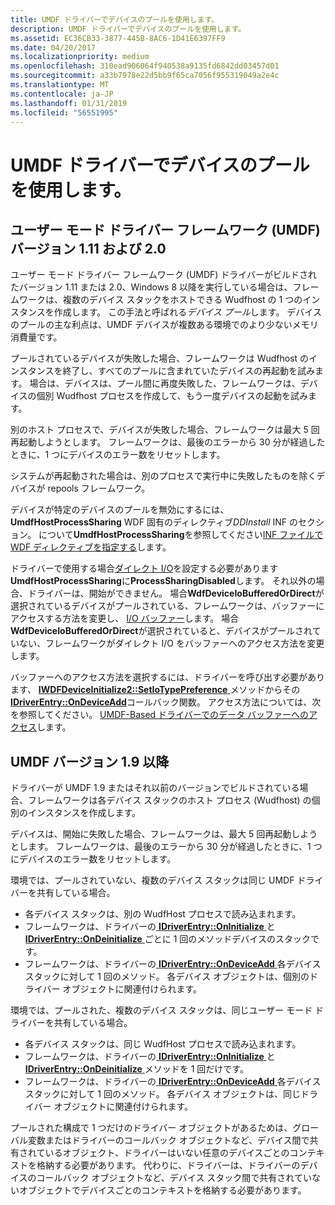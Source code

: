 ```yaml
---
title: UMDF ドライバーでデバイスのプールを使用します。
description: UMDF ドライバーでデバイスのプールを使用します。
ms.assetid: EC36CB33-3877-445B-8AC6-1D41E6397FF9
ms.date: 04/20/2017
ms.localizationpriority: medium
ms.openlocfilehash: 310ead906064f940538a9135fd6842dd03457d01
ms.sourcegitcommit: a33b7978e22d5bb9f65ca7056f955319049a2e4c
ms.translationtype: MT
ms.contentlocale: ja-JP
ms.lasthandoff: 01/31/2019
ms.locfileid: "56551995"
---
```

# <a name="using-device-pooling-in-umdf-drivers"></a>UMDF ドライバーでデバイスのプールを使用します。


## <a name="user-mode-driver-framework-umdf-versions-111-and-20"></a>ユーザー モード ドライバー フレームワーク (UMDF) バージョン 1.11 および 2.0


ユーザー モード ドライバー フレームワーク (UMDF) ドライバーがビルドされたバージョン 1.11 または 2.0、Windows 8 以降を実行している場合は、フレームワークは、複数のデバイス スタックをホストできる Wudfhost の 1 つのインスタンスを作成します。 この手法と呼ばれる*デバイス プール*します。 デバイスのプールの主な利点は、UMDF デバイスが複数ある環境でのより少ないメモリ消費量です。

プールされているデバイスが失敗した場合、フレームワークは Wudfhost のインスタンスを終了し、すべてのプールに含まれていたデバイスの再起動を試みます。 場合は、デバイスは、プール間に再度失敗した、フレームワークは、デバイスの個別 Wudfhost プロセスを作成して、もう一度デバイスの起動を試みます。

別のホスト プロセスで、デバイスが失敗した場合、フレームワークは最大 5 回再起動しようとします。 フレームワークは、最後のエラーから 30 分が経過したときに、1 つにデバイスのエラー数をリセットします。

システムが再起動された場合は、別のプロセスで実行中に失敗したものを除くデバイスが repools フレームワーク。

デバイスが特定のデバイスのプールを無効にするには、 **UmdfHostProcessSharing** WDF 固有のディレクティブ*DDInstall* INF のセクション。 について**UmdfHostProcessSharing**を参照してください[INF ファイルで WDF ディレクティブを指定する](specifying-wdf-directives-in-inf-files.md)します。

ドライバーで使用する場合[ダイレクト I/O](https://msdn.microsoft.com/library/windows/hardware/ff554413)を設定する必要があります**UmdfHostProcessSharing**に**ProcessSharingDisabled**します。 それ以外の場合、ドライバーは、開始ができません。 場合**WdfDeviceIoBufferedOrDirect**が選択されているデバイスがプールされている、フレームワークは、バッファーにアクセスする方法を変更し、 [I/O バッファー](https://msdn.microsoft.com/library/windows/hardware/ff554413)します。 場合**WdfDeviceIoBufferedOrDirect**が選択されていると、デバイスがプールされていない、フレームワークがダイレクト I/O をバッファーへのアクセス方法を変更します。

バッファーへのアクセス方法を選択するには、ドライバーを呼び出す必要があります、 [ **IWDFDeviceInitialize2::SetIoTypePreference** ](https://msdn.microsoft.com/library/windows/hardware/ff556969)メソッドからその[ **IDriverEntry::OnDeviceAdd**](https://msdn.microsoft.com/library/windows/hardware/ff554896)コールバック関数。 アクセス方法については、次を参照してください。 [UMDF-Based ドライバーでのデータ バッファーへのアクセス](https://msdn.microsoft.com/library/windows/hardware/ff554413)します。

## <a name="umdf-versions-19-and-earlier"></a>UMDF バージョン 1.9 以降


ドライバーが UMDF 1.9 またはそれ以前のバージョンでビルドされている場合、フレームワークは各デバイス スタックのホスト プロセス (Wudfhost) の個別のインスタンスを作成します。

デバイスは、開始に失敗した場合、フレームワークは、最大 5 回再起動しようとします。 フレームワークは、最後のエラーから 30 分が経過したときに、1 つにデバイスのエラー数をリセットします。

環境では、プールされていない、複数のデバイス スタックは同じ UMDF ドライバーを共有している場合。

-   各デバイス スタックは、別の WudfHost プロセスで読み込まれます。
-   フレームワークは、ドライバーの[ **IDriverEntry::OnInitialize** ](https://msdn.microsoft.com/library/windows/hardware/ff554900)と[ **IDriverEntry::OnDeinitialize** ](https://msdn.microsoft.com/library/windows/hardware/ff554890)ごとに 1 回のメソッドデバイスのスタックです。
-   フレームワークは、ドライバーの[ **IDriverEntry::OnDeviceAdd** ](https://msdn.microsoft.com/library/windows/hardware/ff554896)各デバイス スタックに対して 1 回のメソッド。 各デバイス オブジェクトは、個別のドライバー オブジェクトに関連付けられます。

環境では、プールされた、複数のデバイス スタックは、同じユーザー モード ドライバーを共有している場合。

-   各デバイス スタックは、同じ WudfHost プロセスで読み込まれます。
-   フレームワークは、ドライバーの[ **IDriverEntry::OnInitialize** ](https://msdn.microsoft.com/library/windows/hardware/ff554900)と[ **IDriverEntry::OnDeinitialize** ](https://msdn.microsoft.com/library/windows/hardware/ff554890)メソッドを 1 回だけです。
-   フレームワークは、ドライバーの[ **IDriverEntry::OnDeviceAdd** ](https://msdn.microsoft.com/library/windows/hardware/ff554896)各デバイス スタックに対して 1 回のメソッド。 各デバイス オブジェクトは、同じドライバー オブジェクトに関連付けられます。

プールされた構成で 1 つだけのドライバー オブジェクトがあるためは、グローバル変数またはドライバーのコールバック オブジェクトなど、デバイス間で共有されているオブジェクト、ドライバーはいない任意のデバイスごとのコンテキストを格納する必要があります。 代わりに、ドライバーは、ドライバーのデバイスのコールバック オブジェクトなど、デバイス スタック間で共有されていないオブジェクトでデバイスごとのコンテキストを格納する必要があります。

 

 





